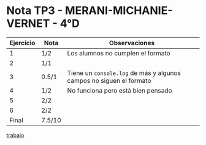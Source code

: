 # Nota TP3 - MERANI-MICHANIE-VERNET - 4°D

| Ejercicio | Nota   | Observaciones                                                       |
| --------- | ------ | ------------------------------------------------------------------- |
| 1         | 1/2    | Los alumnos no cumplen el formato                                   |
| 2         | 1/1    |                                                                     |
| 3         | 0.5/1  | Tiene un `console.log` de más y algunos campos no siguen el formato |
| 4         | 1/2    | No funciona pero está bien pensado                                  |
| 5         | 2/2    |                                                                     |
| 6         | 2/2    |                                                                     |
| Final     | 7.5/10 |                                                                     |

[trabajo](https://drive.google.com/file/d/1JZjUgFZPq_BvSqIYn2hFLS2ELoJ7AfHk/view)
